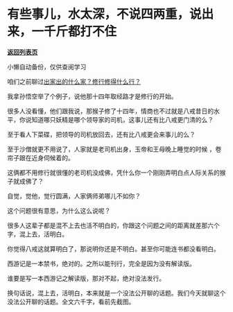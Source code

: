 # 有些事儿，水太深，不说四两重，说出来，一千斤都打不住

[**返回列表页**](/gzh/记忆承载)

小懒自动备份，仅供查阅学习

咱们之前聊过[出家出的什么家？修行修得什么行？](http://mp.weixin.qq.com/s?__biz=MzU0MjYwNDU2Mw==&mid=2247508041&idx=1&sn=c368eb69b8fb810deb2c973aab28b2f3&chksm=fb1acc35cc6d4523aa7065ed0a86e22a45aeeda48f6ef68f4208144bd66277700a116f5045a5&scene=21#wechat_redirect)  

我拿孙悟空举了个例子，说他那十四年取经路才是修行的开始。

很多人没看懂，他们跟我说，那猴子修了十四年，情商也不过就是八戒昔日的水平，你说知道哪只妖精是哪个领导家的司机，这事儿还有比八戒更门清的么？

至于看人下菜碟，把领导的司机放回去，还有比八戒更会来事儿的么？  

至于沙僧就更不用说了，人家就是老司机出身，玉帝和王母晚上睡觉的时候 ，卷帘子跟在近身伺候着的。

这俩都不用修行就很懂的老司机没成佛，凭什么你一个刚刚弄明白点人际关系的猴子就成佛了？  

自觉，觉他，觉行圆满，人家俩师弟哪儿不如你？

这个问题很有意思，为什么这么说呢？

很多人这辈子都是混不上去也活不明白的，你跟这个问题之间的距离就差那六个字，混上去，活明白。

你觉得八戒这就算明白了，那说明你还是不明白。甚至你可能连书都没看明白。  

西游记是一本禁书，绝对的。之所以能刊行，完全是因为没有解读版。  

谁要是写一本西游记之解读版，那对不起，绝对没法发行。  

换句话说，混上去，活明白，本来就是一个没法公开聊的话题。我们今天就聊这个没法公开聊的话题。全文六千字，看前先截图。

